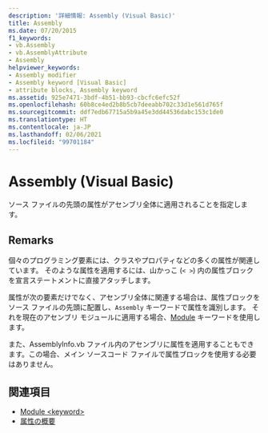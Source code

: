 ```yaml
---
description: '詳細情報: Assembly (Visual Basic)'
title: Assembly
ms.date: 07/20/2015
f1_keywords:
- vb.Assembly
- vb.AssemblyAttribute
- Assembly
helpviewer_keywords:
- Assembly modifier
- Assembly keyword [Visual Basic]
- attribute blocks, Assembly keyword
ms.assetid: 925e7471-3bdf-4b51-bb93-cbcfc6efc52f
ms.openlocfilehash: 60b8ce4ed2b8b5cb7deeabb702c33d1e561d765f
ms.sourcegitcommit: ddf7edb67715a5b9a45e3dd44536dabc153c1de0
ms.translationtype: HT
ms.contentlocale: ja-JP
ms.lasthandoff: 02/06/2021
ms.locfileid: "99701184"
---
```

# <a name="assembly-visual-basic"></a>Assembly (Visual Basic)

ソース ファイルの先頭の属性がアセンブリ全体に適用されることを指定します。  
  
## <a name="remarks"></a>Remarks  

 個々のプログラミング要素には、クラスやプロパティなどの多くの属性が関連しています。 そのような属性を適用するには、山かっこ (`< >`) 内の属性ブロックを宣言ステートメントに直接アタッチします。  
  
 属性が次の要素だけでなく、アセンブリ全体に関連する場合は、属性ブロックをソース ファイルの先頭に配置し、`Assembly` キーワードで属性を識別します。 それを現在のアセンブリ モジュールに適用する場合、[Module](module-keyword.md) キーワードを使用します。  
  
 また、AssemblyInfo.vb ファイル内のアセンブリに属性を適用することもできます。この場合、メイン ソースコード ファイルで属性ブロックを使用する必要はありません。  
  
## <a name="see-also"></a>関連項目

- [Module \<keyword>](module-keyword.md)
- [属性の概要](../../programming-guide/concepts/attributes/index.md)
